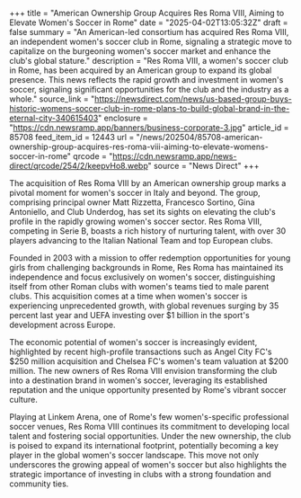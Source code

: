 +++
title = "American Ownership Group Acquires Res Roma VIII, Aiming to Elevate Women's Soccer in Rome"
date = "2025-04-02T13:05:32Z"
draft = false
summary = "An American-led consortium has acquired Res Roma VIII, an independent women's soccer club in Rome, signaling a strategic move to capitalize on the burgeoning women's soccer market and enhance the club's global stature."
description = "Res Roma VIII, a women's soccer club in Rome, has been acquired by an American group to expand its global presence. This news reflects the rapid growth and investment in women's soccer, signaling significant opportunities for the club and the industry as a whole."
source_link = "https://newsdirect.com/news/us-based-group-buys-historic-womens-soccer-club-in-rome-plans-to-build-global-brand-in-the-eternal-city-340615403"
enclosure = "https://cdn.newsramp.app/banners/business-corporate-3.jpg"
article_id = 85708
feed_item_id = 12443
url = "/news/202504/85708-american-ownership-group-acquires-res-roma-viii-aiming-to-elevate-womens-soccer-in-rome"
qrcode = "https://cdn.newsramp.app/news-direct/qrcode/254/2/keepvHo8.webp"
source = "News Direct"
+++

<p>The acquisition of Res Roma VIII by an American ownership group marks a pivotal moment for women's soccer in Italy and beyond. The group, comprising principal owner Matt Rizzetta, Francesco Sortino, Gina Antoniello, and Club Underdog, has set its sights on elevating the club's profile in the rapidly growing women's soccer sector. Res Roma VIII, competing in Serie B, boasts a rich history of nurturing talent, with over 30 players advancing to the Italian National Team and top European clubs.</p><p>Founded in 2003 with a mission to offer redemption opportunities for young girls from challenging backgrounds in Rome, Res Roma has maintained its independence and focus exclusively on women's soccer, distinguishing itself from other Roman clubs with women's teams tied to male parent clubs. This acquisition comes at a time when women's soccer is experiencing unprecedented growth, with global revenues surging by 35 percent last year and UEFA investing over $1 billion in the sport's development across Europe.</p><p>The economic potential of women's soccer is increasingly evident, highlighted by recent high-profile transactions such as Angel City FC's $250 million acquisition and Chelsea FC's women's team valuation at $200 million. The new owners of Res Roma VIII envision transforming the club into a destination brand in women's soccer, leveraging its established reputation and the unique opportunity presented by Rome's vibrant soccer culture.</p><p>Playing at Linkem Arena, one of Rome's few women's-specific professional soccer venues, Res Roma VIII continues its commitment to developing local talent and fostering social opportunities. Under the new ownership, the club is poised to expand its international footprint, potentially becoming a key player in the global women's soccer landscape. This move not only underscores the growing appeal of women's soccer but also highlights the strategic importance of investing in clubs with a strong foundation and community ties.</p>